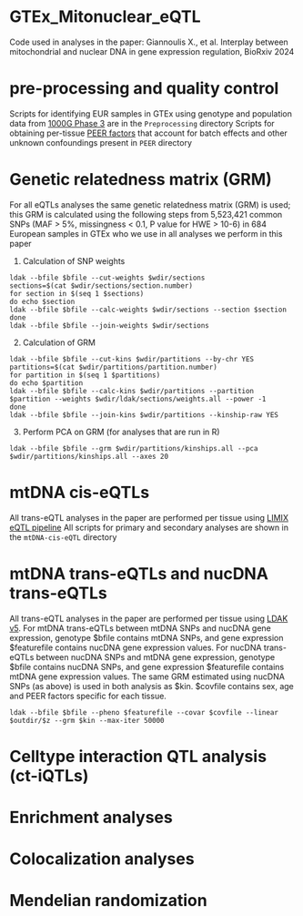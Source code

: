 # GTEx_Mitonuclear_eQTL
Code used in analyses in the paper: Giannoulis X., et al. Interplay between mitochondrial and nuclear DNA in gene expression regulation, BioRxiv 2024

# pre-processing and quality control 

Scripts for identifying EUR samples in GTEx using genotype and population data from [1000G Phase 3](https://www.internationalgenome.org/category/phase-3/) are in the ```Preprocessing``` directory
Scripts for obtaining per-tissue [PEER factors](https://www.nature.com/articles/nprot.2011.457) that account for batch effects and other unknown confoundings present in  ```PEER``` directory

# Genetic relatedness matrix (GRM)
For all eQTLs analyses the same genetic relatedness matrix (GRM) is used; this GRM is calculated using the following steps from 5,523,421 common SNPs (MAF > 5%, missingness < 0.1, P value for HWE > 10-6) in 684 European samples in GTEx who we use in all analyses we perform in this paper

1. Calculation of SNP weights
```
ldak --bfile $bfile --cut-weights $wdir/sections
sections=$(cat $wdir/sections/section.number)
for section in $(seq 1 $sections)
do echo $section
ldak --bfile $bfile --calc-weights $wdir/sections --section $section
done
ldak --bfile $bfile --join-weights $wdir/sections
```

2. Calculation of GRM
```
ldak --bfile $bfile --cut-kins $wdir/partitions --by-chr YES
partitions=$(cat $wdir/partitions/partition.number)
for partition in $(seq 1 $partitions)
do echo $partition
ldak --bfile $bfile --calc-kins $wdir/partitions --partition $partition --weights $wdir/ldak/sections/weights.all --power -1
done
ldak --bfile $bfile --join-kins $wdir/partitions --kinship-raw YES
```

3. Perform PCA on GRM (for analyses that are run in R)
```
ldak --bfile $bfile --grm $wdir/partitions/kinships.all --pca $wdir/partitions/kinships.all --axes 20
```

# mtDNA cis-eQTLs 

All trans-eQTL analyses in the paper are performed per tissue using [LIMIX eQTL pipeline](https://github.com/single-cell-genetics/limix_qtl)
All scripts for primary and secondary analyses are shown in the ```mtDNA-cis-eQTL``` directory

# mtDNA trans-eQTLs and nucDNA trans-eQTLs 

All trans-eQTL analyses in the paper are performed per tissue using [LDAK v5](https://dougspeed.com/).
For mtDNA trans-eQTLs between mtDNA SNPs and nucDNA gene expression, genotype $bfile contains mtDNA SNPs, and gene expression $featurefile contains nucDNA gene expression values. For nucDNA trans-eQTLs between nucDNA SNPs and mtDNA gene expression, genotype $bfile contains nucDNA SNPs, and gene expression $featurefile contains mtDNA gene expression values. The same GRM estimated using nucDNA SNPs (as above) is used in both analysis as $kin. $covfile contains sex, age and PEER factors specific for each tissue. 

```
ldak --bfile $bfile --pheno $featurefile --covar $covfile --linear $outdir/$z --grm $kin --max-iter 50000
```

# Celltype interaction QTL analysis (ct-iQTLs) 

# Enrichment analyses 

# Colocalization analyses 

# Mendelian randomization
